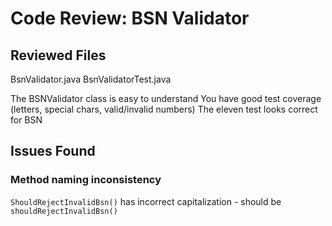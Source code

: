 # Code Review: BSN Validator

## Reviewed Files
BsnValidator.java BsnValidatorTest.java

The BSNValidator class is easy to understand
You have good test coverage (letters, special chars, valid/invalid numbers)
The eleven test looks correct for BSN

## Issues Found

### Method naming inconsistency
`ShouldRejectInvalidBsn()` has incorrect capitalization - should be `shouldRejectInvalidBsn()`